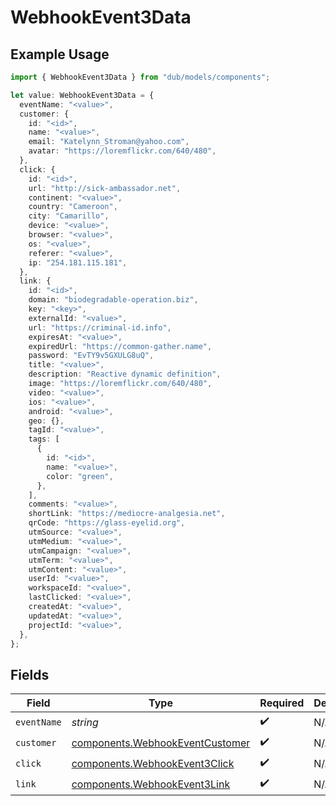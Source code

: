 # WebhookEvent3Data

## Example Usage

```typescript
import { WebhookEvent3Data } from "dub/models/components";

let value: WebhookEvent3Data = {
  eventName: "<value>",
  customer: {
    id: "<id>",
    name: "<value>",
    email: "Katelynn_Stroman@yahoo.com",
    avatar: "https://loremflickr.com/640/480",
  },
  click: {
    id: "<id>",
    url: "http://sick-ambassador.net",
    continent: "<value>",
    country: "Cameroon",
    city: "Camarillo",
    device: "<value>",
    browser: "<value>",
    os: "<value>",
    referer: "<value>",
    ip: "254.181.115.181",
  },
  link: {
    id: "<id>",
    domain: "biodegradable-operation.biz",
    key: "<key>",
    externalId: "<value>",
    url: "https://criminal-id.info",
    expiresAt: "<value>",
    expiredUrl: "https://common-gather.name",
    password: "EvTY9v5GXULG8uQ",
    title: "<value>",
    description: "Reactive dynamic definition",
    image: "https://loremflickr.com/640/480",
    video: "<value>",
    ios: "<value>",
    android: "<value>",
    geo: {},
    tagId: "<value>",
    tags: [
      {
        id: "<id>",
        name: "<value>",
        color: "green",
      },
    ],
    comments: "<value>",
    shortLink: "https://mediocre-analgesia.net",
    qrCode: "https://glass-eyelid.org",
    utmSource: "<value>",
    utmMedium: "<value>",
    utmCampaign: "<value>",
    utmTerm: "<value>",
    utmContent: "<value>",
    userId: "<value>",
    workspaceId: "<value>",
    lastClicked: "<value>",
    createdAt: "<value>",
    updatedAt: "<value>",
    projectId: "<value>",
  },
};
```

## Fields

| Field                                                                              | Type                                                                               | Required                                                                           | Description                                                                        |
| ---------------------------------------------------------------------------------- | ---------------------------------------------------------------------------------- | ---------------------------------------------------------------------------------- | ---------------------------------------------------------------------------------- |
| `eventName`                                                                        | *string*                                                                           | :heavy_check_mark:                                                                 | N/A                                                                                |
| `customer`                                                                         | [components.WebhookEventCustomer](../../models/components/webhookeventcustomer.md) | :heavy_check_mark:                                                                 | N/A                                                                                |
| `click`                                                                            | [components.WebhookEvent3Click](../../models/components/webhookevent3click.md)     | :heavy_check_mark:                                                                 | N/A                                                                                |
| `link`                                                                             | [components.WebhookEvent3Link](../../models/components/webhookevent3link.md)       | :heavy_check_mark:                                                                 | N/A                                                                                |